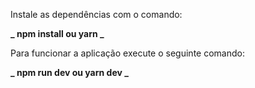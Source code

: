 Instale as dependências com o comando:

**_ npm install ou yarn _**

Para funcionar a aplicação execute o seguinte comando:

**_ npm run dev ou yarn dev _**
